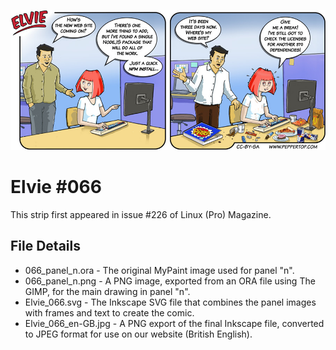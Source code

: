 ![Elvie comic strip #066](Elvie_066_en-GB.jpg)

Elvie #066
==========
This strip first appeared in issue #226 of Linux (Pro) Magazine.


File Details
------------
* 066_panel_n.ora     - The original MyPaint image used for panel "n".
* 066_panel_n.png     - A PNG image, exported from an ORA file using The GIMP, for the main drawing in panel "n".
* Elvie_066.svg       - The Inkscape SVG file that combines the panel images with frames and text to create the comic.
* Elvie_066_en-GB.jpg - A PNG export of the final Inkscape file, converted to JPEG format for use on our website (British English).


